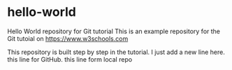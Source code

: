 # hello-world
Hello World repository for Git tutorial
This is an example repository for the Git tutoial on https://www.w3schools.com

This repository is built step by step in the tutorial.
I just add a new line here.
this line for GitHub.
this line form local repo